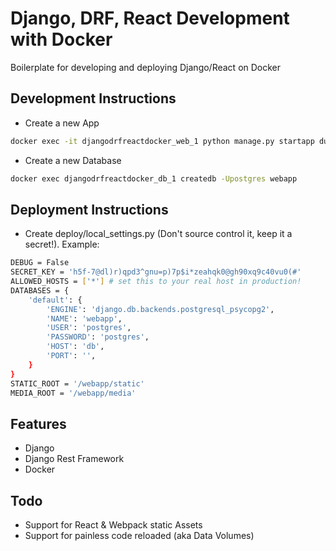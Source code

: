 # Django, DRF, React Development with Docker

Boilerplate for developing and deploying Django/React on Docker

## Development Instructions

- Create a new App
```sh
docker exec -it djangodrfreactdocker_web_1 python manage.py startapp dummy2
```

- Create a new Database
```sh
docker exec djangodrfreactdocker_db_1 createdb -Upostgres webapp
```

## Deployment Instructions

- Create deploy/local_settings.py (Don't source control it, keep it a secret!). Example:
```sh
DEBUG = False
SECRET_KEY = 'h5f-7@dl)r)qpd3^gnu=p)7p$i*zeahqk0@gh90xq9c40vu0(#'
ALLOWED_HOSTS = ['*'] # set this to your real host in production!
DATABASES = {
    'default': {
        'ENGINE': 'django.db.backends.postgresql_psycopg2',
        'NAME': 'webapp',
        'USER': 'postgres',
        'PASSWORD': 'postgres',
        'HOST': 'db',
        'PORT': '',
    }
}
STATIC_ROOT = '/webapp/static'
MEDIA_ROOT = '/webapp/media'
```

## Features
- Django
- Django Rest Framework
- Docker

## Todo
- Support for React & Webpack static Assets
- Support for painless code reloaded (aka Data Volumes)
